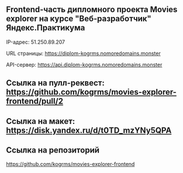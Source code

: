 ## Frontend-часть дипломного проекта Movies explorer на курсе "Веб-разработчик" Яндекс.Практикума

IP-адрес: 51.250.89.207

URL страницы: https://diplom-kogrms.nomoredomains.monster

API-сервер: https://api.diplom-kogrms.nomoredomains.monster

## Ссылка на пулл-реквест: https://github.com/kogrms/movies-explorer-frontend/pull/2

## Ссылка на макет: https://disk.yandex.ru/d/t0TD_mzYNy5QPA

## Ссылка на репозиторий
https://github.com/kogrms/movies-explorer-frontend
